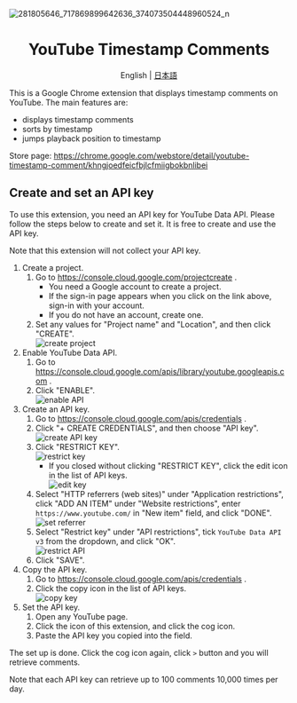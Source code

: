 ![281805646_717869899642636_374073504448960524_n](https://user-images.githubusercontent.com/107339034/173217328-1163a249-a5af-47d3-a122-6f53d9f80bae.jpg)
<div align="center">

# YouTube Timestamp Comments

English | [日本語](./README.ja.md)

</div>

This is a Google Chrome extension that displays timestamp comments on YouTube. The main features are:

- displays timestamp comments
- sorts by timestamp
- jumps playback position to timestamp

Store page: https://chrome.google.com/webstore/detail/youtube-timestamp-comment/khngjoedfeicfbjlcfmiigbokbnlibei


## Create and set an API key

To use this extension, you need an API key for YouTube Data API. Please follow the steps below to create and set it. It is free to create and use the API key.

Note that this extension will not collect your API key.

1. Create a project.
    1. Go to https://console.cloud.google.com/projectcreate .
        - You need a Google account to create a project.
        - If the sign-in page appears when you click on the link above, sign-in with your account.
        - If you do not have an account, create one.
    2. Set any values for "Project name" and "Location", and then click "CREATE".  
        ![create project](./doc/user/resources/en/projectcreate.png)
2. Enable YouTube Data API.
    1. Go to https://console.cloud.google.com/apis/library/youtube.googleapis.com .
    2. Click "ENABLE".  
        ![enable API](./doc/user/resources/en/enableapi.png)
3. Create an API key.
    1. Go to https://console.cloud.google.com/apis/credentials .
    2. Click "+ CREATE CREDENTIALS", and then choose "API key".  
        ![create API key](./doc/user/resources/en/createkey.png)
    3. Click "RESTRICT KEY".  
        ![restrict key](./doc/user/resources/en/restrictkey.png)
        - If you closed without clicking "RESTRICT KEY", click the edit icon in the list of API keys.  
            ![edit key](./doc/user/resources/en/editkey.png)
    4. Select "HTTP referrers (web sites)" under "Application restrictions", click "ADD AN ITEM" under "Website restrictions", enter `https://www.youtube.com/` in "New item" field, and click "DONE".  
        ![set referrer](./doc/user/resources/en/setreferrer.png)
    5. Select "Restrict key" under "API restrictions", tick `YouTube Data API v3` from the dropdown, and click "OK".  
        ![restrict API](./doc/user/resources/en/restrictapi.png)
    6. Click "SAVE".
4. Copy the API key.
    1. Go to https://console.cloud.google.com/apis/credentials .
    2. Click the copy icon in the list of API keys.  
        ![copy key](./doc/user/resources/en/copykey.png)
5. Set the API key.
    1. Open any YouTube page.
    2. Click the icon of this extension, and click the cog icon.
    3. Paste the API key you copied into the field.

The set up is done. Click the cog icon again, click `>` button and you will retrieve comments.

Note that each API key can retrieve up to 100 comments 10,000 times per day.

